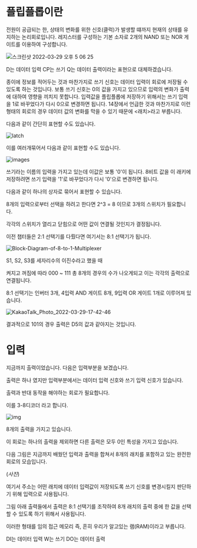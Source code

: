 # 플립플롭이란
전원이 공급되는 한, 상태의 변화를 위한 신호(클럭)가 발생할 떄까지 현재의 상태를 유지하는 논리회로입니다.
레지스터를 구성하는 기본 소자로 2개의 NAND 또는 NOR 게이트를 이용하여 구성합니다.



![스크린샷 2022-03-29 오후 5 06 25](https://user-images.githubusercontent.com/67586085/160564045-aa8c1450-70b6-4588-8208-d6af5fe6b404.png)


D는 데이터 입력
CP는 쓰기
Q는 데이터 출력이라는 표현으로 대체하겠습니다.


종이에 정보를 적어두는 것과 마찬가지로 쓰기 신호는 데이터 입력이 회로에 저장될 수 있도록 하는 것입니다.
보통 쓰기 신호는 0의 값을 가지고 있으므로 입력의 변화가 출력에 대하여 영향을 끼치지 못합니다.
입력값을 플립플롭에 저장하기 위해서는 쓰기 입력을 1로 바꾸었다가 다시 0으로 변경하면 됩니다.
14장에서 언급한 것과 마찬가지로 이런 형태의 회로의 경우 데이터 값의 변화를 막을 수 있기 때문에 <래치>라고 부릅니다.


다음과 같이 간단히 표현할 수도 있습니다.

![latch](https://user-images.githubusercontent.com/67586085/160565187-a87de87b-5c7e-44eb-8664-9773c5626b94.jpeg)

이를 여러개묶어서 다음과 같이 표현할 수도 있습니다.

![images](https://user-images.githubusercontent.com/67586085/160565438-2effa240-37b1-494c-a3fc-bf95e3306237.png)


쓰기라는 이름의 입력을 가지고 있는데 이값은 보통 '0'이 됩니다.
8비트 값을 이 래키에 저장하려면 쓰기 입력을 '1'로 바꾸었다가 다시 '0'으로 변경하면 됩니다.


다음과 같이 하나의 상자로 묶어서 표현할 수 있습니다.

8개의 입력으로부터 선택을 하려고 한다면 2^3 = 8 이므로 3개의 스위치가 필요합니다.

각각의 스위치가 열리고 닫힘으로 어떤 값이 연결될 것인지가 결정됩니다.

이전 챕터들은 2:1 선택기를 다뤘다면 여기서는 8:1 선택기가 됩니다.


![Block-Diagram-of-8-to-1-Multiplexer](https://user-images.githubusercontent.com/67586085/160569134-cba91447-26a7-4a14-a64b-093923ad7b2b.jpeg)


S1, S2, S3를 세자리수의 이진수라고 했을 때

켜지고 꺼짐에 따라 000 ~ 111 총 8개의 경우의 수가 나오게되고 이는 각각의 출력으로 연결됩니다.

8:1 선택기는 인버터 3개, 4입력 AND 게이트 8개, 9입력 OR 게이트 1개로 이루어져 있습니다.


![KakaoTalk_Photo_2022-03-29-17-42-46](https://user-images.githubusercontent.com/67586085/160571163-a8117c33-b574-4364-8cd3-708279cc20fc.jpeg)

결과적으로 101의 경우 출력은 D5의 값과 같아지는 것입니다.


# 입력
지금까지 출력이었습니다. 
다음은 입력부분을 보겠습니다.

출력은 하나 였지만 입력부분에서는 데이터 입력 신호와 쓰기 입력 신호가 있습니다.

출력과 반대 동작을 해야하는 회로가 필요합니다.

이를 3-8디코더 라고 합니다.

![img](https://user-images.githubusercontent.com/67586085/160573112-33562497-f59b-4292-82a8-081c744b2e0f.png)

8개의 출력을 가지고 있습니다.

이 회로는 하나의 출력을 제외하면 다른 출력은 모두 0인 특성을 가지고 있습니다.

다음 그림은 지금까지 배웠던 입력과 출력을 합쳐서 8개의 래치를 포함하고 있는 완전한 회로의 모습입니다.

(_사진_)


여기서 주소는 어떤 래치에 데이터 입력값이 저장되도록 쓰기 신호를 변경시킬지 판단하기 위해 입력으로 사용됩니다.

그림 아래 출력들에서 출력은 8:1 선택기를 조작하여 8개 래치의 출력 중에 한 값을 선택할 수 있도록 하기 위해서 사용됩니다.

이러한 형태를 임의 접근 메모리 즉, 흔히 우리가 알고있는 램(RAM)이라고 부릅니다.







DI는 데이터 입력
W는 쓰기
DO는 데이터 출력


